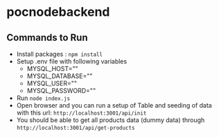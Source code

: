 # pocnodebackend

## Commands to Run
- Install packages : `npm install`
- Setup .env file with following variables
  - MYSQL_HOST=""
  - MYSQL_DATABASE=""
  - MYSQL_USER=""
  - MYSQL_PASSWORD=""
- Run `node index.js`
- Open browser and you can run a setup of Table and seeding of data with this url:  `http://localhost:3001/api/init`
- You should be able to get all products data (dummy data) through `http://localhost:3001/api/get-products`
